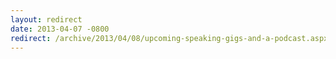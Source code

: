 ```yaml
---
layout: redirect
date: 2013-04-07 -0800
redirect: /archive/2013/04/08/upcoming-speaking-gigs-and-a-podcast.aspx/
---
```

